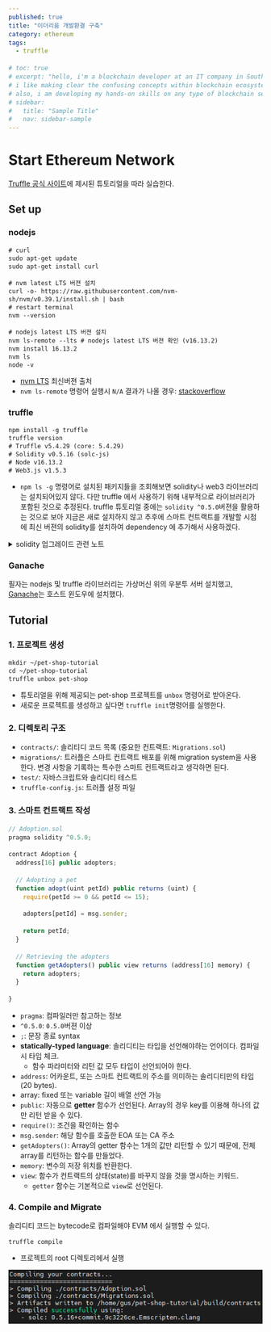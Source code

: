 ```yaml
---
published: true
title: "이더리움 개발환결 구축"
category: ethereum
tags:
  - truffle

# toc: true
# excerpt: "hello, i'm a blockchain developer at an IT company in South Korea.
# i like making clear the confusing concepts within blockchain ecosystem.
# also, i am developing my hands-on skills on any type of blockchain service."
# sidebar:
#   title: "Sample Title"
#   nav: sidebar-sample
---
```


# Start Ethereum Network

[Truffle 공식 사이트](https://trufflesuite.com/tutorial/index.html)에 제시된 튜토리얼을 따라 실습한다.

## Set up

### nodejs

```command
# curl
sudo apt-get update
sudo apt-get install curl

# nvm latest LTS 버젼 설치
curl -o- https://raw.githubusercontent.com/nvm-sh/nvm/v0.39.1/install.sh | bash
# restart terminal
nvm --version

# nodejs latest LTS 버젼 설치
nvm ls-remote --lts # nodejs latest LTS 버젼 확인 (v16.13.2)
nvm install 16.13.2
nvm ls
node -v
```
- [nvm LTS](https://github.com/nvm-sh/nvm#long-term-support) 최신버젼 출처
- `nvm ls-remote` 명령어 실행시 `N/A` 결과가 나올 경우: [stackoverflow](https://stackoverflow.com/questions/26476744/nvm-ls-remote-command-results-in-n-a)

### truffle

```command
npm install -g truffle
truffle version 
# Truffle v5.4.29 (core: 5.4.29)
# Solidity v0.5.16 (solc-js)
# Node v16.13.2
# Web3.js v1.5.3
```
- `npm ls -g` 명령어로 설치된 패키지들을 조회해보면 solidity나 web3 라이브러리는 설치되어있지 않다.
다만 truffle 에서 사용하기 위해 내부적으로 라이브러리가 포함된 것으로 추정된다.
truffle 튜토리얼 중에는 `solidity ^0.5.0`버젼을 활용하는 것으로 보아 지금은 새로 설치하지 않고 
추후에 스마트 컨트랙트를 개발할 시점에 최신 버젼의 solidity를 설치하여 dependency 에 추가해서 사용하겠다.

<details>
<summary>solidity 업그레이드 관련 노트</summary>
<div markdown="1">

1. Path에 등록된 truffle 명령어 설치 위치 확인
```
which truffle # /home/gus/.nvm/versions/node/v16.13.2/bin/truffle
```

2. 설치 가능한 solidity 버젼 확인
```
npm view solc versions
```

3. solc 패키지 설치
```
npm install -g solc@0.8.11
```

4. truffle 패키지 dependency 수정
```
vi /home/gus/.nvm/versions/node/v16.13.2/lib/node_modules/truffle/package.json
```

```
...
"bundleDependencies": false,
  "dependencies": {
    ...
    "solc": "^0.4.15"
  },
```

- [stackexchange](https://ethereum.stackexchange.com/questions/17551/how-to-upgrade-solidity-compiler-in-truffle/47244)

</div>
</details>

### Ganache

필자는 nodejs 및 truffle 라이브러리는 가상머신 위의 우분투 서버 설치했고, [Ganache](https://trufflesuite.com/ganache/)는 호스트 윈도우에 설치했다.

## Tutorial

### 1. 프로젝트 생성 

```
mkdir ~/pet-shop-tutorial
cd ~/pet-shop-tutorial
truffle unbox pet-shop
```
- 튜토리얼을 위해 제공되는 pet-shop 프로젝트를 `unbox` 명령어로 받아온다.
- 새로운 프로젝트를 생성하고 싶다면 `truffle init`명령어를 실행한다.

### 2. 디렉토리 구조

- `contracts/`: 솔리티디 코드 목록 (중요한 컨트랙트: `Migrations.sol`)
- `migrations/`: 트러플은 스마트 컨트랙트 배포를 위해 migration system을 사용한다. 변경 사항을 기록하는 특수한 스마트 컨트랙트라고 생각하면 된다.
- `test/`: 자바스크립트와 솔리디티 테스트 
- `truffle-config.js`: 트러플 설정 파일

### 3. 스마트 컨트랙트 작성

```js
// Adoption.sol
pragma solidity ^0.5.0;

contract Adoption {
  address[16] public adopters;

  // Adopting a pet
  function adopt(uint petId) public returns (uint) {
    require(petId >= 0 && petId <= 15);

    adopters[petId] = msg.sender;

    return petId;
  }

  // Retrieving the adopters
  function getAdopters() public view returns (address[16] memory) {
    return adopters;
  }

}
```

- `pragma`: 컴파일러만 참고하는 정보
- `^0.5.0`: `0.5.0`버젼 이상
- `;`: 문장 종료 syntax
- **statically-typed language**: 솔리디티는 타입을 선언해야하는 언어이다. 컴파일시 타입 체크.
  - 함수 파라미터와 리턴 값 모두 타입이 선언되어야 한다.
- `address`: 어카운트, 또는 스마트 컨트랙트의 주소를 의미하는 솔리디티만의 타입 (20 bytes).
- array: fixed 또는 variable 길이 배열 선언 가능
- `public`: 자동으로 **getter** 함수가 선언된다. Array의 경우 key를 이용해 하나의 값만 리턴 받을 수 있다.
- `require()`: 조건을 확인하는 함수
- `msg.sender`: 해당 함수를 호출한 EOA 또는 CA 주소
- `getAdopters()`: Array의 getter 함수는 1개의 값만 리턴할 수 있기 때문에, 전체 array를 리턴하는 함수를 만들었다.
- `memory`: 변수의 저장 위치를 반환한다.
- `view`: 함수가 컨트랙트의 상태(state)를 바꾸지 않을 것을 명시하는 키워드.
  - `getter` 함수는 기본적으로 `view`로 선언된다.

### 4. Compile and Migrate

솔리디티 코드는 bytecode로 컴파일해야 EVM 에서 실행할 수 있다.

```
truffle compile
```
- 프로젝트의 root 디렉토리에서 실행

![](../assets/images/2022-01-18-16-04-01.png)